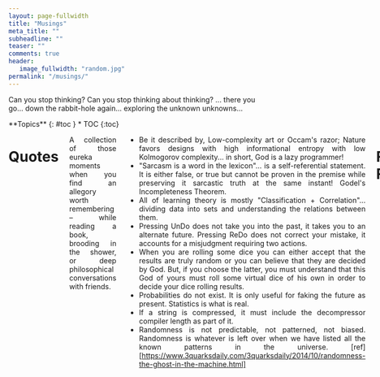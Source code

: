 ```yaml
---
layout: page-fullwidth
title: "Musings"
meta_title: ""
subheadline: ""
teaser: ""
comments: true
header:
   image_fullwidth: "random.jpg"
permalink: "/musings/"
---
```


Can you stop thinking? Can you stop thinking about thinking? ... there you go... down the rabbit-hole again... exploring the unknown unknowns...

<div class="row">
<div class="medium-8 medium-push-0 columns" markdown="1">
<div class="panel radius" markdown="1">
**Topics**
{: #toc }
*  TOC
{:toc}
</div>
</div><!-- /.medium-4.columns -->



<div class="medium-12 medium-pull-0 columns" markdown="1" style='text-align: justify;'>


# Quotes

A collection of those eureka moments when you find an allegory worth remembering – while reading a book, brooding in the shower, or deep philosophical conversations with friends.
* Be it described by, Low-complexity art or Occam's razor; Nature favors designs with high informational entropy with low Kolmogorov complexity... in short, God is a lazy programmer!
* "Sarcasm is a word in the lexicon"... is a self-referential statement. It is either false, or true but cannot be proven in the premise while preserving it sarcastic truth at the same instant! Godel's Incompleteness Theorem.
* All of learning theory is mostly "Classification + Correlation"... dividing data into sets and understanding the relations between them.
* Pressing UnDo does not take you into the past, it takes you to an alternate future. Pressing ReDo does not correct your mistake, it accounts for a misjudgment requiring two actions.
* When you are rolling some dice you can either accept that the results are truly random or you can believe that they are decided by God. But, if you choose the latter, you must understand that this God of yours must roll some virtual dice of his own in order to decide your dice rolling results.
* Probabilities do not exist. It is only useful for faking the future as present. Statistics is what is real. 
* If a string is compressed, it must include the decompressor compiler length as part of it.
* Randomness is not predictable, not patterned, not biased. Randomness is whatever is left over when we have listed all the known patterns in the universe. [ref][https://www.3quarksdaily.com/3quarksdaily/2014/10/randomness-the-ghost-in-the-machine.html]

# Fascinating Fiction
* Swastika - The Gateway To Time Travel
* Om - The Principal Syllable
* Area 51 - The Mystery Military Base
* Mathemagical Blackholes and Phi - The Elegance
* Biorhythm - How It Works
* God's Arrival - Kingdom of Heaven
* Aliens and Gods - Story of Niburu
* Magnetic Anti-gravity - Levitation
* Yang-Yin - Balance In Nature
* Ankh, Djed, Was - Egyptian Symbolism
* Panchbhutas - The Five Elements
* 11:11 Phenomenon - Guardian Angels
* Carbon - The Compounds of Life
* The 3 Secrets - Wonders of the World
* Predicting the future - Nostradamus to Paul The Octopus
* Mind waves - An unexplored force
* Deja Vu - Souls and Time revisited
* Puspakh Ratha and UFOs - A flying timeline 
* Fractals - From Here To Infinity
* Bionics and Hormones - Immortality In Our Grasp
* Augmented Reality - Alice In Wonderland
* The Tsangpo Gorge - The Hidden Cavern
* Göbekli Tepe - The History Of Man
* Mount Meru and Senai - Knocking On Heaven's Door
* Ark of Covenant - King Solomon's Mines
* Rama Setu - Mythology And History Mingles
* The Knights Templar - Preserving Bloodline
* Nicholas Roerich -  The Chintamani Stone's Power
* Dwarka - The Lost City
* Lucid Dreaming - Controlling The Demon
* DNA Memory - The Next Big Leap
* Space Elevators - Rail-guns For Low-cost Satellite Launch
* Aerogel and Carbon Nanotubes - Replacing Steel And Plastic

... so this is the place where I collect my ideas for future blog posts
